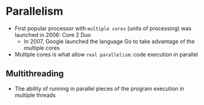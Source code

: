 # Parallelism

- First popular processor with `multiple cores` (units of processing) was launched in 2006: Core 2 Duo
  - In 2007, Google launched the language Go to take advantage of the multiple cores
- Multiple cores is what allow `real parallelism`: code execution in parallel

## Multithreading

- The ability of running in parallel pieces of the program execution in multiple threads
